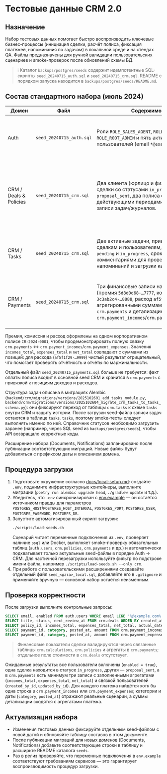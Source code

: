 # Тестовые данные CRM 2.0

## Назначение

Набор тестовых данных помогает быстро воспроизводить ключевые бизнес-процессы (инициация сделки, расчёт полиса, фиксация платежей, напоминания по задачам) в локальной среде и на стендах QA. Файлы предназначены для ручной валидации пользовательских сценариев и smoke-проверок после обновлений схемы БД.

> ℹ️ Каталог `backups/postgres/seeds` содержит идемпотентные SQL-скрипты `seed_20240715_auth.sql` и `seed_20240715_crm.sql`. README с порядком запуска находится в `backups/postgres/seeds/README.md`.

## Состав стандартного набора (июль 2024)

| Домен | Файл | Содержимое | Примечания |
| --- | --- | --- | --- |
| Auth | `seed_20240715_auth.sql` | Роли `ROLE_SALES_AGENT`, `ROLE_EXECUTOR`, `ROLE_ROOT_ADMIN` и пять активных пользователей (email `*@example.com`). | Пароль всех аккаунтов — `Passw0rd!` (bcrypt, 12 раундов). Используются UUID, согласованные с CRM. |
| CRM / Deals & Policies | `seed_20240715_crm.sql` | Два клиента (юрлицо и физлицо), две сделки со статусами `in_progress` и `proposal_sent`, два полиса с действующими периодами и связанные записи задач/журналов. | Ссылки на пользователей Auth обеспечивают трассировку владельцев и авторов сущностей (`created_by_id`, `updated_by_id`). Значения премий отражают реальные суммы сценариев. |
| CRM / Tasks | `seed_20240715_crm.sql` | Две активные задачи, привязанные к сделкам и пользователям, со статусами `pending` и `in_progress`, сроками и комментариями для проверки напоминаний и загрузки канбана. | Значения `assignee_id`/`author_id` совпадают с пользователями из Auth, а миграция данных переносит записи в схему `tasks`. |
| CRM / Payments | `seed_20240715_crm.sql` | Три финансовые записи на полисы (премия `5d8d0d68-…7777`, комиссия `3c3ab2c4-…8888`, расход `af5f1f29-…9999`) с агрегированными суммами в `crm.payments` и детализацией в `crm.payment_incomes`/`crm.payment_expenses`. | Для каждого платежа и позиции сохранены пользователи создания и последних правок; суммы сходятся с агрегатом платежа. |

Премия, комиссия и расход оформлены на одном корпоративном полисе `CR-2024-0001`, чтобы продемонстрировать полную связку `crm.payments` ↔ `crm.payment_incomes`/`crm.payment_expenses`. Значения `incomes_total`, `expenses_total` и `net_total` совпадают с суммами из позиций: для расхода (`af5f1f29-…9999`) чистый результат отрицательный, что помогает проверять отчётность и отчёты по маржинальности.

Отдельный файл `seed_20240715_payments.sql` больше не требуется: факт оплаты полиса входит в основной seed CRM и хранится в `crm.payments` с привязкой к позициям доходов и расходов.

Структура задач описана в миграциях Alembic (`backend/crm/migrations/versions/2025102601_add_tasks_module.py`, `backend/crm/migrations/versions/2025102604_migrate_crm_tasks_to_tasks_schema.py`): они фиксируют переход от таблицы `crm.tasks` к схеме `tasks` внутри CRM и защиту истории. После загрузки seed-файла записи задач остаются в таблице `tasks.tasks`, поэтому smoke-тесты следует выполнять именно по ней. Справочник статусов необходимо загрузить заранее (например, через SQL seed из `backups/postgres/seeds`), чтобы API возвращало корректные коды.

Расширение набора (Documents, Notifications) запланировано после публикации соответствующих миграций. Новые файлы будут добавляться с префиксом даты и описанием домена.

## Процедура загрузки

1. Подготовьте окружение согласно [docs/local-setup.md](local-setup.md): создайте `.env`, поднимите инфраструктурные контейнеры, выполните миграции (`poetry run alembic upgrade head`, `./gradlew update` и т.д.).
2. Убедитесь, что `.env` синхронизирован с [env.example](../env.example) — он остаётся источником правды для параметров `POSTGRES_HOST`/`POSTGRES_HOST_INTERNAL`, `POSTGRES_PORT`, `POSTGRES_USER`, `POSTGRES_PASSWORD`, `POSTGRES_DB`.
3. Запустите автоматизированный скрипт загрузки:
   ```bash
   ./scripts/load-seeds.sh
   ```
   Сценарий читает переменные подключения из `.env`, проверяет наличие `psql` или Docker, выполняет smoke-проверку обязательных таблиц (`auth.users`, `crm.policies`, `crm.payments` и др.) и автоматически подхватывает только актуальные seed-файлы в порядке Auth → CRM. Для частичной перезагрузки используйте фильтр по подстроке имени файла, например `./scripts/load-seeds.sh --only crm`.
4. При работе с пользовательскими расширениями создавайте отдельный файл `seed_<дата>_local.sql`, добавляйте его в `.gitignore` и применяйте вручную — основной набор остаётся неизменным.

## Проверка корректности

После загрузки выполните контрольные запросы:

```sql
SELECT email, enabled FROM auth.users WHERE email LIKE '%@example.com%' ORDER BY email;
SELECT title, status, next_review_at FROM crm.deals ORDER BY created_at DESC;
SELECT policy_id, incomes_total, expenses_total, net_total, actual_date, created_by_id, updated_by_id FROM crm.payments ORDER BY actual_date DESC;
SELECT payment_id, category, posted_at, amount FROM crm.payment_incomes ORDER BY payment_id;
SELECT payment_id, category, posted_at, amount FROM crm.payment_expenses ORDER BY payment_id;
```

> Финансовые показатели сделки валидируются через связанные таблицы `crm.calculations`, `crm.policies` и агрегаты в `crm.payments`; отдельное поле стоимости в `crm.deals` отсутствует.

Ожидаемые результаты: все пользователи включены (`enabled = true`), одна сделка находится в статусе `in_progress`, другая — `proposal_sent`, а в `crm.payments` есть минимум три записи с заполненными агрегатами (`incomes_total`, `expenses_total`, `net_total`) и связкой пользователей (`created_by_id`, `updated_by_id`). Для каждого платежа найдётся хотя бы одна строка в `crm.payment_incomes` или `crm.payment_expenses`; категории и даты (`category`, `posted_at`) отражают реальные сценарии, а суммы детализации сходятся с агрегатами платежа.

## Актуализация набора

* Изменения тестовых данных фиксируйте отдельным seed-файлом с новой датой и обновляйте таблицу составов в этом документе.
* После публикации миграций для новых доменов (Documents, Notifications) добавьте соответствующие строки в таблицу и расширьте README каталога `seeds`.
* Раз в релиз проверяйте, что переменные подключения в `env.example` соответствуют требованиям сервисов — это гарантирует воспроизводимость процедур загрузки.
